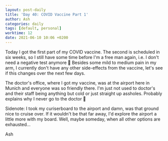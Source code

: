 ```yaml
---
layout: post-daily
title: 'Day 40: COVID Vaccine Part 1'
author: Ash
categories: daily
tags: [default, personal]
worktime: 12
date: 2021-06-10 10:06 +0200
---
```

Today I got the first part of my COVID vaccine. The second is scheduled in six weeks, so I still have some time before I'm a free man again, i.e. I don't need a negative test anymore 😬 Besides some mild to medium pain in my arm, I currently don't have any other side-effects from the vaccine, let's see if this changes over the next few days.

The doctor's office, where I got my vaccine, was at the airport here in Munich and everyone was so friendly there. I'm just not used to doctor's and their staff being anything but cold or just straight up assholes. Probably explains why I never go to the doctor 🤔

Sidenote: I took my curiserboard to the airport and damn, was that ground nice to cruise over. If it wouldn't be that far away, I'd explore the airport a little more with my board. Well, maybe someday, when all other options are exhausted...

Ash
